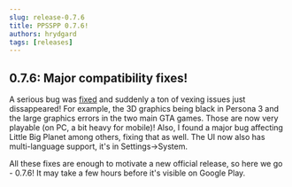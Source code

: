 ```yaml
---
slug: release-0.7.6
title: PPSSPP 0.7.6!
authors: hrydgard
tags: [releases]
---
```


## 0.7.6: Major compatibility fixes!

A serious bug was [fixed](https://github.com/hrydgard/ppsspp/commit/1dd738f3119d5171e6c1b2ea974e5a6f21fd810f) and suddenly a ton of vexing issues just dissappeared! For example, the 3D graphics being black in Persona 3 and the large graphics errors in the two main GTA games. Those are now very playable (on PC, a bit heavy for mobile)! Also, I found a major bug affecting Little Big Planet among others, fixing that as well. The UI now also has multi-language support, it's in Settings->System.

All these fixes are enough to motivate a new official release, so here we go - 0.7.6! It may take a few hours before it's visible on Google Play.
